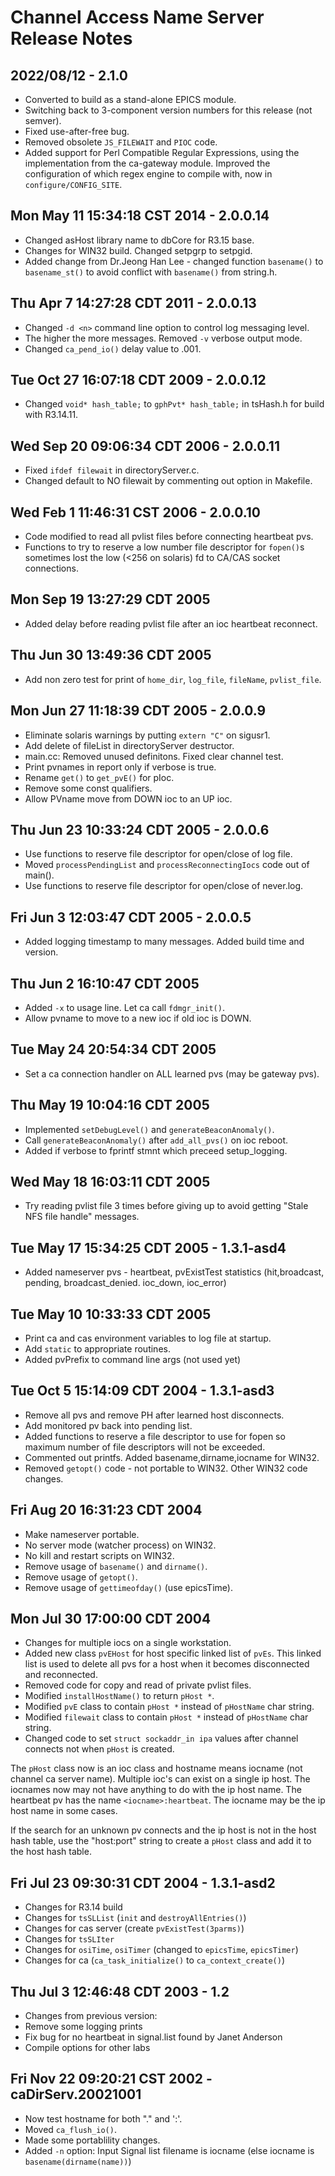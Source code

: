 # Channel Access Name Server Release Notes

## 2022/08/12 - 2.1.0

* Converted to build as a stand-alone EPICS module.
* Switching back to 3-component version numbers for this release (not semver).
* Fixed use-after-free bug.
* Removed obsolete `JS_FILEWAIT` and `PIOC` code.
* Added support for Perl Compatible Regular Expressions, using the
implementation from the ca-gateway module. Improved the configuration of
which regex engine to compile with, now in `configure/CONFIG_SITE`.

## Mon May 11 15:34:18 CST 2014 - 2.0.0.14

* Changed asHost library name to dbCore for R3.15 base.
* Changes for WIN32 build. Changed setpgrp to setpgid.
* Added change from Dr.Jeong Han Lee - changed function `basename()` to `basename_st()` to avoid conflict with `basename()` from string.h.

## Thu Apr  7 14:27:28 CDT 2011 - 2.0.0.13

* Changed `-d <n>` command line option to control log messaging level.
* The higher the more messages.  Removed `-v` verbose output mode.
* Changed `ca_pend_io()` delay value to .001.

## Tue Oct 27 16:07:18 CDT 2009 - 2.0.0.12

* Changed `void* hash_table;` to `gphPvt* hash_table;` in tsHash.h for build with R3.14.11.

## Wed Sep 20 09:06:34 CDT 2006 - 2.0.0.11

* Fixed `ifdef filewait` in directoryServer.c.
* Changed default to NO filewait by commenting out option in Makefile.

## Wed Feb  1 11:46:31 CST 2006 - 2.0.0.10

* Code modified to read all pvlist files before connecting heartbeat pvs.
* Functions to try to reserve a low number file descriptor for `fopen()`s sometimes lost the low (<256 on solaris) fd to CA/CAS socket connections.

## Mon Sep 19 13:27:29 CDT 2005

* Added delay before reading pvlist file after an ioc heartbeat reconnect.

## Thu Jun 30 13:49:36 CDT 2005

* Add non zero test for print of `home_dir`, `log_file`, `fileName`, `pvlist_file`.

## Mon Jun 27 11:18:39 CDT 2005 - 2.0.0.9

* Eliminate solaris warnings by putting `extern "C"` on sigusr1.
* Add delete of fileList in directoryServer destructor.
* main.cc: Removed unused definitons. Fixed clear channel test.
* Print pvnames in report only if verbose is true.
* Rename `get()` to `get_pvE()` for pIoc.
* Remove some const qualifiers.
* Allow PVname move from DOWN ioc to an UP ioc.

## Thu Jun 23 10:33:24 CDT 2005 - 2.0.0.6

* Use functions to reserve file descriptor for open/close of log file.
* Moved `processPendingList` and `processReconnectingIocs` code out of main().
* Use functions to reserve file descriptor for open/close of never.log.

## Fri Jun  3 12:03:47 CDT 2005 - 2.0.0.5

* Added logging timestamp to many messages. Added build time and version.

## Thu Jun  2 16:10:47 CDT 2005

* Added `-x` to usage line.  Let ca call `fdmgr_init()`.
* Allow pvname to move to a new ioc if old ioc is DOWN.

## Tue May 24 20:54:34 CDT 2005

* Set a ca connection handler on ALL learned pvs (may be gateway pvs).

## Thu May 19 10:04:16 CDT 2005

* Implemented `setDebugLevel()` and `generateBeaconAnomaly()`.
* Call `generateBeaconAnomaly()` after `add_all_pvs()` on ioc reboot.
* Added if verbose to fprintf stmnt which preceed setup_logging.

## Wed May 18 16:03:11 CDT 2005

* Try reading pvlist file 3 times before giving up to avoid getting "Stale NFS file handle" messages.

## Tue May 17 15:34:25 CDT 2005 - 1.3.1-asd4

* Added nameserver pvs - heartbeat, pvExistTest statistics (hit,broadcast, pending, broadcast_denied. ioc_down, ioc_error)

## Tue May 10 10:33:33 CDT 2005

* Print ca and cas environment variables to log file at startup.
* Add `static` to appropriate routines.
* Added pvPrefix to command line args (not used yet)

## Tue Oct  5 15:14:09 CDT 2004 - 1.3.1-asd3

* Remove all pvs and remove PH after learned host disconnects.
* Add monitored pv back into pending list.
* Added functions to reserve a file descriptor to use for fopen so maximum number of file descriptors will not be exceeded.
* Commented out printfs. Added basename,dirname,iocname for WIN32.
* Removed `getopt()` code - not portable to WIN32. Other WIN32 code changes.

## Fri Aug 20 16:31:23 CDT 2004

* Make nameserver portable.
* No server mode (watcher process) on WIN32.
* No kill and restart scripts on WIN32.
* Remove usage of `basename()` and `dirname()`.
* Remove usage of `getopt()`.
* Remove usage of `gettimeofday()` (use epicsTime).

## Mon Jul 30 17:00:00 CDT 2004

* Changes for multiple iocs on a single workstation.
* Added new class `pvEHost` for host specific linked list of `pvEs`. This linked list is used to delete all pvs for a host when it becomes disconnected and reconnected.
* Removed code for copy and read of private pvlist files.
* Modified `installHostName()` to return `pHost *`.
* Modified `pvE` class to contain `pHost *` instead of `pHostName` char string.
* Modified `filewait` class to contain `pHost *` instead of `pHostName` char string.
* Changed code to set `struct sockaddr_in ipa` values after channel connects not when `pHost` is created.

The `pHost` class now is an ioc class and hostname means iocname (not channel ca server name). Multiple ioc's can exist on a single ip host. The iocnames now may not have anything to do with the ip host name. The heartbeat pv has the name `<iocname>:heartbeat`. The iocname may be the ip host name in some cases.

If the search for an unknown pv connects and the ip host is not in the host hash table, use the "host:port" string to create a `pHost` class and add it to the host hash table.

## Fri Jul 23 09:30:31 CDT 2004 - 1.3.1-asd2

* Changes for R3.14 build
* Changes for `tsSLList` (`init` and `destroyAllEntries()`)
* Changes for cas server (create `pvExistTest(3parms)`)
* Changes for `tsSLIter`
* Changes for `osiTime`, `osiTimer` (changed to `epicsTime`, `epicsTimer`)
* Changes for ca (`ca_task_initialize()` to `ca_context_create()`)

## Thu Jul  3 12:46:48 CDT 2003 - 1.2

* Changes from previous version:
* Remove some logging prints
* Fix bug for no heartbeat in signal.list found by Janet Anderson
* Compile options for other labs

## Fri Nov 22 09:20:21 CST 2002 - caDirServ.20021001

* Now test hostname for both "." and ':'.
* Moved `ca_flush_io()`.
* Made some portablility changes.
* Added `-n` option: Input Signal list filename is iocname (else iocname is `basename(dirname(name))`)

